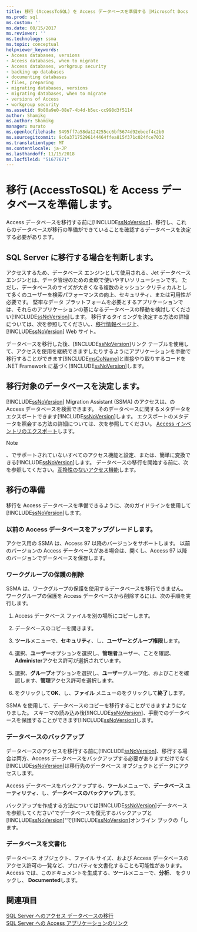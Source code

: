 ```yaml
---
title: 移行 (AccessToSQL) を Access データベースを準備する |Microsoft Docs
ms.prod: sql
ms.custom: ''
ms.date: 08/15/2017
ms.reviewer: ''
ms.technology: ssma
ms.topic: conceptual
helpviewer_keywords:
- Access databases, versions
- Access databases, when to migrate
- Access databases, workgroup security
- backing up databases
- documenting databases
- files, preparing
- migrating databases, versions
- migrating databases, when to migrate
- versions of Access
- workgroup security
ms.assetid: 9b80a9e0-08e7-4b4d-b5ec-cc998d3f5114
author: Shamikg
ms.author: Shamikg
manager: murato
ms.openlocfilehash: 9495ff7a58da124255cc6bf5674d92ebeef4c2b0
ms.sourcegitcommit: 9c6a37175296144464ffea815f371c024fce7032
ms.translationtype: MT
ms.contentlocale: ja-JP
ms.lasthandoff: 11/15/2018
ms.locfileid: "51677671"
---
```

# <a name="preparing-access-databases-for-migration-accesstosql"></a>移行 (AccessToSQL) を Access データベースを準備します。
Access データベースを移行する前に[!INCLUDE[ssNoVersion](../../includes/ssnoversion-md.md)]、移行し、これらのデータベースが移行の準備ができていることを確認するデータベースを決定する必要があります。  
  
## <a name="determining-when-to-migrate-to-sql-server"></a>SQL Server に移行する場合を判断します。  
アクセスするため、データベース エンジンとして使用される、Jet データベース エンジンとは、データ管理のための柔軟で使いやすいソリューションです。 ただし、データベースのサイズが大きくなる複数のミッション クリティカルとして多くのユーザーを検索パフォーマンスの向上、セキュリティ、または可用性が必要です。 堅牢なデータ プラットフォームを必要とするアプリケーションでは、それらのアプリケーションの基になるデータベースの移動を検討してください[!INCLUDE[ssNoVersion](../../includes/ssnoversion-md.md)]します。 移行するタイミングを決定する方法の詳細については、次を参照してください。、[移行情報ページ](https://go.microsoft.com/fwlink/?LinkId=68571)上、 [!INCLUDE[ssNoVersion](../../includes/ssnoversion-md.md)] Web サイト。  
  
データベースを移行した後、[!INCLUDE[ssNoVersion](../../includes/ssnoversion-md.md)]リンク テーブルを使用して、アクセスを使用を継続できますしたりするようにアプリケーションを手動で移行することができます[!INCLUDE[msCoName](../../includes/msconame_md.md)]と直接やり取りするコードを .NET Framework に基づく[!INCLUDE[ssNoVersion](../../includes/ssnoversion-md.md)]します。  
  
## <a name="determining-which-databases-to-migrate"></a>移行対象のデータベースを決定します。  
[!INCLUDE[ssNoVersion](../../includes/ssnoversion-md.md)] Migration Assistant (SSMA) のアクセスは、の Access データベースを検索できます。 そのデータベースに関するメタデータをエクスポートできます[!INCLUDE[ssNoVersion](../../includes/ssnoversion-md.md)]します。 エクスポートのメタデータを照会する方法の詳細については、次を参照してください。 [Access インベントリのエクスポート](exporting-an-access-inventory-accesstosql.md)します。  

   > [!NOTE]
   > 、でサポートされていないすべてのアクセス機能と設定、または、簡単に変換できる[!INCLUDE[ssNoVersion](../../includes/ssnoversion-md.md)]します。 データベースの移行を開始する前に、次を参照してください。[互換性のないアクセス機能](incompatible-access-features-accesstosql.md)します。
  
## <a name="preparing-for-migration"></a>移行の準備  
移行を Access データベースを準備できるように、次のガイドラインを使用して[!INCLUDE[ssNoVersion](../../includes/ssnoversion-md.md)]します。  
  
### <a name="upgrading-older-access-databases"></a>以前の Access データベースをアップグレードします。  
アクセス用の SSMA は、Access 97 以降のバージョンをサポートします。 以前のバージョンの Access データベースがある場合は、開くし、Access 97 以降のバージョンでデータベースを保存します。  
  
### <a name="removing-workgroup-protection"></a>ワークグループの保護の削除  
SSMA は、ワークグループの保護を使用するデータベースを移行できません。 ワークグループの保護を Access データベースから削除するには、次の手順を実行します。  
  
1.  Access データベース ファイルを別の場所にコピーします。  
  
2.  データベースのコピーを開きます。  
  
3.  **ツール**メニューで、**セキュリティ**、し、**ユーザーとグループ権限**します。  
  
4.  選択、**ユーザー**オプションを選択し、**管理者**ユーザー、ことを確認、 **Administer**アクセス許可が選択されています。  
  
5.  選択、**グループ**オプションを選択し、**ユーザー**グループ化、およびことを確認します、**管理**アクセス許可を選択します。  
  
6.  をクリックして**OK**、し、**ファイル** メニューのをクリックして**終了**します。  
  
SSMA を使用して、データベースのコピーを移行することができますようになりました。 スキーマの読み込み後[!INCLUDE[ssNoVersion](../../includes/ssnoversion-md.md)]、手動でのデータベースを保護することができます[!INCLUDE[ssNoVersion](../../includes/ssnoversion-md.md)]します。  
  
### <a name="backing-up-databases"></a>データベースのバックアップ  
データベースのアクセスを移行する前に[!INCLUDE[ssNoVersion](../../includes/ssnoversion-md.md)]、移行する場合は両方、Access データベースをバックアップする必要がありますだけでなく[!INCLUDE[ssNoVersion](../../includes/ssnoversion-md.md)]は移行先のデータベース オブジェクトとデータにアクセスします。  
  
Access データベースをバックアップする、**ツール**メニューで、**データベース ユーティリティ**、し、**データベースのバックアップ**します。  
  
バックアップを作成する方法については[!INCLUDE[ssNoVersion](../../includes/ssnoversion-md.md)]データベースを参照してください"でデータベースを復元するバックアップと[!INCLUDE[ssNoVersion](../../includes/ssnoversion-md.md)]"で[!INCLUDE[ssNoVersion](../../includes/ssnoversion-md.md)]オンライン ブックの「します。  
  
### <a name="documenting-databases"></a>データベースを文書化  
データベース オブジェクト、ファイル サイズ、および Access データベースのアクセス許可の一覧など、プロパティを文書化することも可能性があります。 Access では、このドキュメントを生成する、**ツール**メニューで、**分析**、 をクリックし、 **Documented**します。  
  
## <a name="see-also"></a>関連項目  
[SQL Server へのアクセス データベースの移行](migrating-access-databases-to-sql-server-azure-sql-db-accesstosql.md)  
[SQL Server への Access アプリケーションのリンク](linking-access-applications-to-sql-server-azure-sql-db-accesstosql.md)
